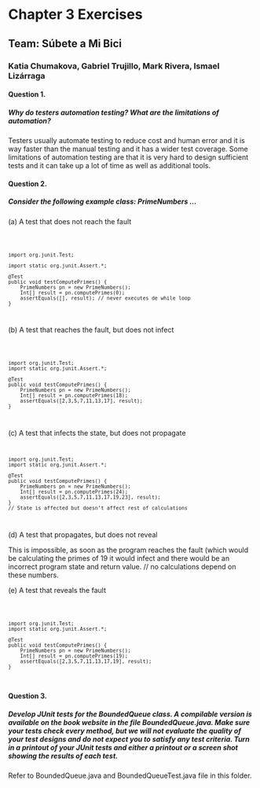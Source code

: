 # Chapter 3 Exercises 
## Team: Súbete a Mi Bici 
### Katia Chumakova, Gabriel Trujillo, Mark Rivera, Ismael Lizárraga 

#### Question 1. 
##### Why do testers automation testing? What are the limitations of automation?

Testers usually automate testing to reduce cost and human error and it is way faster than the manual testing and it has a wider test coverage. Some limitations of automation testing are that it is very hard to design sufficient tests and it can take up a lot of time as well as additional tools. 

#### Question 2. 
##### Consider the following example class: PrimeNumbers …

(a)	A test that does not reach the fault

<code>

    import org.junit.Test;
    
    import static org.junit.Assert.*;

    @Test
    public void testComputePrimes() {
	    PrimeNumbers pn = new PrimeNumbers();
    	Int[] result = pn.computePrimes(0); 
	    assertEquals([], result); // never executes de while loop 
    }
</code>

(b)	A test that reaches the fault, but does not infect

<code>

    import org.junit.Test;
    import static org.junit.Assert.*;

    @Test
    public void testComputePrimes() {
        PrimeNumbers pn = new PrimeNumbers();
        Int[] result = pn.computePrimes(18);
        assertEquals([2,3,5,7,11,13,17], result); 
    }

</code>

(c) A test that infects the state, but does not propagate
<code>
    
    import org.junit.Test;
    import static org.junit.Assert.*;

    @Test
    public void testComputePrimes() {
        PrimeNumbers pn = new PrimeNumbers();
        Int[] result = pn.computePrimes(24);
        assertEquals([2,3,5,7,11,13,17,19,23], result); 
    }
    // State is affected but doesn’t affect rest of calculations

</code>

(d)	A test that propagates, but does not reveal

This is impossible, as soon as the program reaches the fault (which would be calculating the primes of 19 it would infect and there would be an incorrect program state and return value. // no calculations depend on these numbers.

(e) A test that reveals the fault

<code>
    
    import org.junit.Test;
    import static org.junit.Assert.*;

    @Test
    public void testComputePrimes() {
        PrimeNumbers pn = new PrimeNumbers();
        Int[] result = pn.computePrimes(19);
        assertEquals([2,3,5,7,11,13,17,19], result);
    }

</code>

#### Question 3. 
##### Develop JUnit tests for the BoundedQueue class. A compilable version is available on the book website in the file BoundedQueue.java. Make sure your tests check every method, but we will not evaluate the quality of your test designs and do not expect you to satisfy any test criteria. Turn in a printout of your JUnit tests and either a printout or a screen shot showing the results of each test.

Refer to BoundedQueue.java and BoundedQueueTest.java file in this folder. 